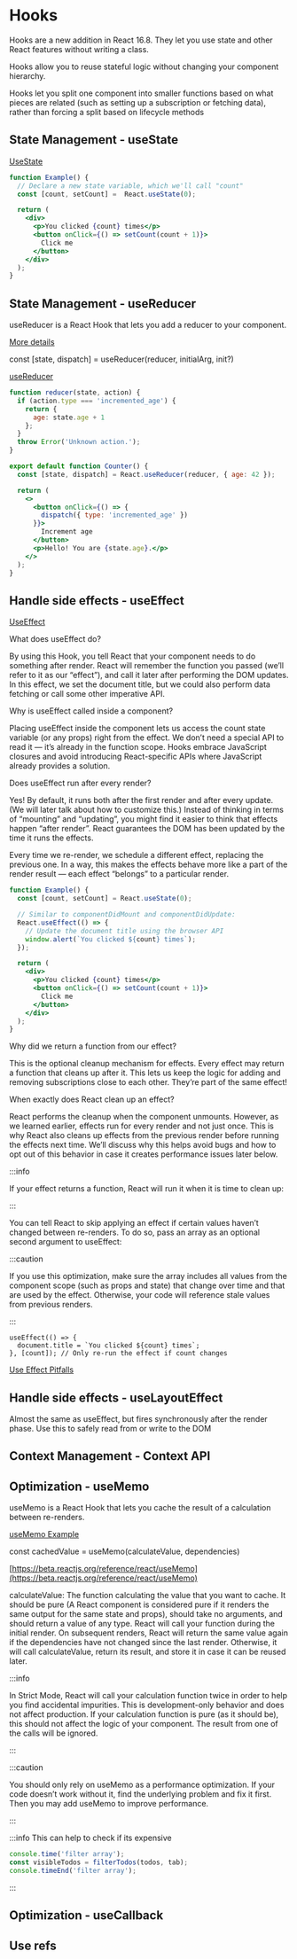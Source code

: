 # Hooks 

Hooks are a new addition in React 16.8. They let you use state and other React features without writing a class. 

Hooks allow you to reuse stateful logic without changing your component hierarchy.

Hooks let you split one component into smaller functions based on what pieces are related (such as setting up a subscription or fetching data), rather than forcing a split based on lifecycle methods

## State Management - useState
[UseState](https://codepen.io/luizrosalba/pen/zYLqjZR)

```jsx title='UseState Example'
function Example() {
  // Declare a new state variable, which we'll call "count"
  const [count, setCount] =  React.useState(0);

  return (
    <div>
      <p>You clicked {count} times</p>
      <button onClick={() => setCount(count + 1)}>
        Click me
      </button>
    </div>
  );
}
```

## State Management - useReducer

useReducer is a React Hook that lets you add a reducer to your component.

[More details](https://beta.reactjs.org/reference/react/useReducer)

const [state, dispatch] = useReducer(reducer, initialArg, init?)

[useReducer](https://codepen.io/luizrosalba/pen/eYjZKKo)

```jsx title="useReducer"
function reducer(state, action) {
  if (action.type === 'incremented_age') {
    return {
      age: state.age + 1
    };
  }
  throw Error('Unknown action.');
}

export default function Counter() {
  const [state, dispatch] = React.useReducer(reducer, { age: 42 });

  return (
    <>
      <button onClick={() => {
        dispatch({ type: 'incremented_age' })
      }}>
        Increment age
      </button>
      <p>Hello! You are {state.age}.</p>
    </>
  );
}
```

## Handle side effects - useEffect
[UseEffect](https://codepen.io/luizrosalba/pen/JjBXZoq?editors=1111)

What does useEffect do? 

By using this Hook, you tell React that your component needs to do something after render. React will remember the function you passed (we’ll refer to it as our “effect”), and call it later after performing the DOM updates. In this effect, we set the document title, but we could also perform data fetching or call some other imperative API.

Why is useEffect called inside a component? 

Placing useEffect inside the component lets us access the count state variable (or any props) right from the effect. We don’t need a special API to read it — it’s already in the function scope. Hooks embrace JavaScript closures and avoid introducing React-specific APIs where JavaScript already provides a solution.

Does useEffect run after every render? 

Yes! By default, it runs both after the first render and after every update. (We will later talk about how to customize this.) Instead of thinking in terms of “mounting” and “updating”, you might find it easier to think that effects happen “after render”. React guarantees the DOM has been updated by the time it runs the effects.

Every time we re-render, we schedule a different effect, replacing the previous one. In a way, this makes the effects behave more like a part of the render result — each effect “belongs” to a particular render.


```jsx title='UseEffect Example'
function Example() {
  const [count, setCount] = React.useState(0);

  // Similar to componentDidMount and componentDidUpdate:
  React.useEffect(() => {
    // Update the document title using the browser API
    window.alert(`You clicked ${count} times`);
  });

  return (
    <div>
      <p>You clicked {count} times</p>
      <button onClick={() => setCount(count + 1)}>
        Click me
      </button>
    </div>
  );
}
```

Why did we return a function from our effect? 

This is the optional cleanup mechanism for effects. Every effect may return a function that cleans up after it. This lets us keep the logic for adding and removing subscriptions close to each other. They’re part of the same effect!

When exactly does React clean up an effect? 

React performs the cleanup when the component unmounts. However, as we learned earlier, effects run for every render and not just once. This is why React also cleans up effects from the previous render before running the effects next time. We’ll discuss why this helps avoid bugs and how to opt out of this behavior in case it creates performance issues later below.

:::info

If your effect returns a function, React will run it when it is time to clean up:

:::

You can tell React to skip applying an effect if certain values haven’t changed between re-renders. To do so, pass an array as an optional second argument to useEffect:

:::caution

If you use this optimization, make sure the array includes all values from the component scope (such as props and state) that change over time and that are used by the effect. Otherwise, your code will reference stale values from previous renders. 

:::


```
useEffect(() => {
  document.title = `You clicked ${count} times`;
}, [count]); // Only re-run the effect if count changes
```

[Use Effect Pitfalls](https://beta.reactjs.org/learn/removing-effect-dependencies)


## Handle side effects - useLayoutEffect

Almost the same as useEffect, but fires synchronously after the render phase. Use  this to safely read from or write to the DOM

## Context Management -  Context API

## Optimization - useMemo

useMemo is a React Hook that lets you cache the result of a calculation between re-renders.

[useMemo Example](https://codepen.io/luizrosalba/pen/LYBZGwv?editors=1111)

const cachedValue = useMemo(calculateValue, dependencies)

[https://beta.reactjs.org/reference/react/useMemo](https://beta.reactjs.org/reference/react/useMemo)

calculateValue: The function calculating the value that you want to cache. It should be pure (A React component is considered pure if it renders the same output for the same state and props), should take no arguments, and should return a value of any type. React will call your function during the initial render. On subsequent renders, React will return the same value again if the dependencies have not changed since the last render. Otherwise, it will call calculateValue, return its result, and store it in case it can be reused later.


:::info

In Strict Mode, React will call your calculation function twice in order to help you find accidental impurities. This is development-only behavior and does not affect production. If your calculation function is pure (as it should be), this should not affect the logic of your component. The result from one of the calls will be ignored.

:::

:::caution

You should only rely on useMemo as a performance optimization. If your code doesn’t work without it, find the underlying problem and fix it first. Then you may add useMemo to improve performance.

:::

:::info
This can help to check if its expensive
```javascript
console.time('filter array');
const visibleTodos = filterTodos(todos, tab);
console.timeEnd('filter array');
```
:::






## Optimization - useCallback


## Use refs